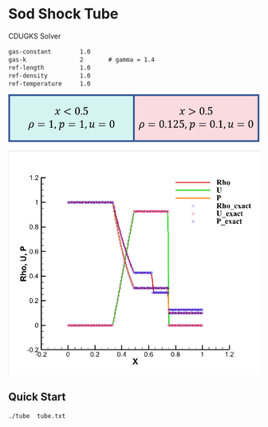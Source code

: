 # Sod Shock Tube

CDUGKS Solver

```
gas-constant        1.0
gas-k               2       # gamma = 1.4
ref-length          1.0
ref-density         1.0
ref-temperature     1.0
```

![case](./files/sod-tube.png)



![result](./files/result.png)

## Quick Start

```sh
./tube  tube.txt
```
